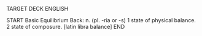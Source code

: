 TARGET DECK
ENGLISH

START
Basic
Equilibrium
Back: n. (pl. -ria or -s) 1 state of physical balance. 2 state of composure. [latin libra balance]
END
